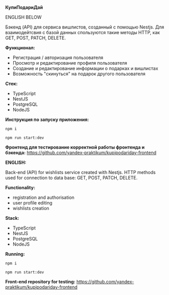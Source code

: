 **КупиПодариДай**

ENGLISH BELOW 

Бэкенд (API) для сервиса вишлистов, созданный с помощью Nestjs. Для взаимодейтсвия с базой данных спользуются такие методы HTTP, как GET, POST, PATCH, DELETE.

**Функционал:**

- Регистрация / авторизация пользователя
- Просмотр и редактирование профиля пользователя
- Создание и редактирование информации о подарках и вишлистах
- Возможность "скинуться" на подарок другого пользователя

**Стек:**
- TypeScript
- NestJS  
- PostgreSQL  
- NodeJS 

**Инструкция по запуску приложения:**

    npm i
   
    npm run start:dev

**Фронтенд для тестирование корректной работы фронтенда и бэкенда:**
https://github.com/yandex-praktikum/kupipodariday-frontend

**ENGLISH:**

Back-end (API) for wishlists service created with Nestjs. HTTP methods used for connection to data base: GET, POST, PATCH, DELETE.

**Functionality:**
- registration and authorisation
- user profile editing
- wishlists creation

**Stack:**
- TypeScript
- NestJS  
- PostgreSQL  
- NodeJS

**Running:**

    npm i
   
    npm run start:dev

**Front-end repository for testing:**
https://github.com/yandex-praktikum/kupipodariday-frontend

